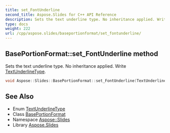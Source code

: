 ```yaml
---
title: set_FontUnderline
second_title: Aspose.Slides for C++ API Reference
description: Sets the text underline type. No inheritance applied. Write TextUnderlineType.
type: docs
weight: 222
url: /cpp/aspose.slides/baseportionformat/set_fontunderline/
---
```

## BasePortionFormat::set_FontUnderline method


Sets the text underline type. No inheritance applied. Write [TextUnderlineType](../../textunderlinetype/).

```cpp
void Aspose::Slides::BasePortionFormat::set_FontUnderline(TextUnderlineType value) override
```

## See Also

* Enum [TextUnderlineType](../../textunderlinetype/)
* Class [BasePortionFormat](../)
* Namespace [Aspose::Slides](../../)
* Library [Aspose.Slides](../../../)
